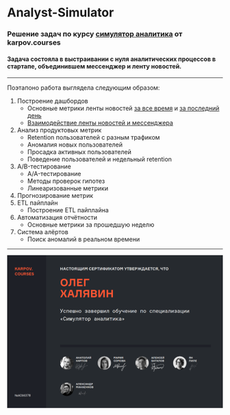 # Analyst-Simulator
### Решение задач по курсу [симулятор аналитика](https://karpov.courses/simulator) от karpov.courses
#### Задача состояла в выстраивании с нуля аналитических процессов в стартапе, объединившем мессенджер и ленту новостей.
---
Поэтапоно работа выглядела следующим образом:
1. Построение дашбордов
   - Основные метрики ленты новостей [за все время](dashboards/feed.gif) и [за последний день](dashboards/feed_realtime.gif)
   - [Взаимодействие ленты новостей и мессенджера](dashboards/feed_and_messenger.gif)
2. Анализ продуктовых метрик
   - Retention пользователей с разным трафиком
   - Аномалия новых пользователей
   - Просадка активных пользователей
   - Поведение пользователей и недельный retention
3. A/B-тестирование
   - A/A-тестирование
   - Методы проверок гипотез
   - Линеаризованные метрики
4. Прогнозирование метрик
5. ETL пайплайн
   - Построение ETL пайплайна
6. Автоматизация отчётности
   - Основные метрики за прошедшую неделю
7. Система алёртов
   - Поиск аномалий в реальном времени

---
![сертификат](certificate.png)
